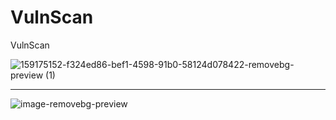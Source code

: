 # VulnScan
VulnScan

![159175152-f324ed86-bef1-4598-91b0-58124d078422-removebg-preview (1)](https://user-images.githubusercontent.com/99171626/160276038-5bb8c7df-4346-4948-8154-fe4ef7ff52c8.png)

-------------------------------------------------------------------------------------------------------------------------------------------------------------------------
![image-removebg-preview](https://user-images.githubusercontent.com/99171626/160980307-55e83c44-b381-4009-a708-99e40c602912.png)
